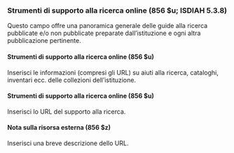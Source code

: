 ### Strumenti di supporto alla ricerca online  (856 $u; ISDIAH 5.3.8)
Questo campo offre una panoramica generale delle guide alla ricerca pubblicate e/o non pubblicate preparate dall’istituzione e ogni altra pubblicazione pertinente.

#### Strumenti di supporto alla ricerca online (856 $u)
Inserisci le informazioni (compresi gli URL) su aiuti alla ricerca, cataloghi, inventari ecc. delle collezioni dell’istituzione.

#### Strumenti di supporto alla ricerca online (856 $u)
Inserisci lo URL del supporto alla ricerca.

#### Nota sulla risorsa esterna (856 $z)  
Inserisci una breve descrizione dello URL.
